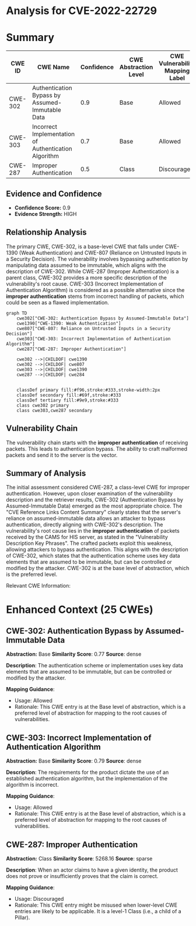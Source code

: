 # Analysis for CVE-2022-22729

# Summary
| CWE ID | CWE Name | Confidence | CWE Abstraction Level | CWE Vulnerability Mapping Label | CWE-Vulnerability Mapping Notes |
|---|---|---|---|---|---|
| CWE-302 | Authentication Bypass by Assumed-Immutable Data | 0.9 | Base | Allowed | Primary CWE |
| CWE-303 | Incorrect Implementation of Authentication Algorithm | 0.7 | Base | Allowed | Secondary Candidate |
| CWE-287 | Improper Authentication | 0.5 | Class | Discouraged | Secondary Candidate |

## Evidence and Confidence

*   **Confidence Score:** 0.9
*   **Evidence Strength:** HIGH

## Relationship Analysis
The primary CWE, CWE-302, is a base-level CWE that falls under CWE-1390 (Weak Authentication) and CWE-807 (Reliance on Untrusted Inputs in a Security Decision). The vulnerability involves bypassing authentication by manipulating data assumed to be immutable, which aligns with the description of CWE-302. While CWE-287 (Improper Authentication) is a parent class, CWE-302 provides a more specific description of the vulnerability's root cause. CWE-303 (Incorrect Implementation of Authentication Algorithm) is considered as a possible alternative since the **improper authentication** stems from incorrect handling of packets, which could be seen as a flawed implementation.

```mermaid
graph TD
    cwe302["CWE-302: Authentication Bypass by Assumed-Immutable Data"]
    cwe1390["CWE-1390: Weak Authentication"]
    cwe807["CWE-807: Reliance on Untrusted Inputs in a Security Decision"]
    cwe303["CWE-303: Incorrect Implementation of Authentication Algorithm"]
    cwe287["CWE-287: Improper Authentication"]
    
    cwe302 -->|CHILDOF| cwe1390
    cwe302 -->|CHILDOF| cwe807
    cwe303 -->|CHILDOF| cwe1390
    cwe287 -->|CHILDOF| cwe284
    

    classDef primary fill:#f96,stroke:#333,stroke-width:2px
    classDef secondary fill:#69f,stroke:#333
    classDef tertiary fill:#9e9,stroke:#333
    class cwe302 primary
    class cwe303,cwe287 secondary
```

## Vulnerability Chain
The vulnerability chain starts with the **improper authentication** of receiving packets.
This leads to authentication bypass.
The ability to craft malformed packets and send it to the server is the vector.

## Summary of Analysis
The initial assessment considered CWE-287, a class-level CWE for improper authentication. However, upon closer examination of the vulnerability description and the retriever results, CWE-302 (Authentication Bypass by Assumed-Immutable Data) emerged as the most appropriate choice. The "CVE Reference Links Content Summary" clearly states that the server's reliance on assumed-immutable data allows an attacker to bypass authentication, directly aligning with CWE-302's description.
The vulnerability's root cause lies in the **improper authentication** of packets received by the CAMS for HIS server, as stated in the "Vulnerability Description Key Phrases". The crafted packets exploit this weakness, allowing attackers to bypass authentication. This aligns with the description of CWE-302, which states that the authentication scheme uses key data elements that are assumed to be immutable, but can be controlled or modified by the attacker.
CWE-302 is at the base level of abstraction, which is the preferred level.

Relevant CWE Information:

# Enhanced Context (25 CWEs)

## CWE-302: Authentication Bypass by Assumed-Immutable Data
**Abstraction:** Base
**Similarity Score**: 0.77
**Source**: dense

**Description**:
The authentication scheme or implementation uses key data elements that are assumed to be immutable, but can be controlled or modified by the attacker.

**Mapping Guidance**:
- Usage: Allowed
- Rationale: This CWE entry is at the Base level of abstraction, which is a preferred level of abstraction for mapping to the root causes of vulnerabilities.

## CWE-303: Incorrect Implementation of Authentication Algorithm
**Abstraction:** Base
**Similarity Score**: 0.79
**Source**: dense

**Description**:
The requirements for the product dictate the use of an established authentication algorithm, but the implementation of the algorithm is incorrect.

**Mapping Guidance**:
- Usage: Allowed
- Rationale: This CWE entry is at the Base level of abstraction, which is a preferred level of abstraction for mapping to the root causes of vulnerabilities.

## CWE-287: Improper Authentication
**Abstraction:** Class
**Similarity Score**: 5268.16
**Source**: sparse

**Description**:
When an actor claims to have a given identity, the product does not prove or insufficiently proves that the claim is correct.

**Mapping Guidance**:
- Usage: Discouraged
- Rationale: This CWE entry might be misused when lower-level CWE entries are likely to be applicable. It is a level-1 Class (i.e., a child of a Pillar).